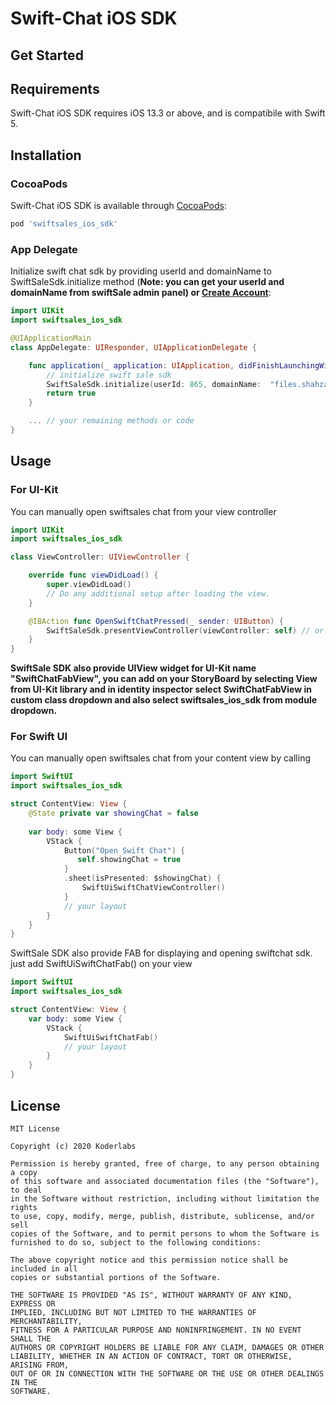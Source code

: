 # Swift-Chat iOS SDK

## Get Started

## Requirements
Swift-Chat iOS SDK requires iOS 13.3 or above, and is compatibile with Swift 5.

## Installation
### CocoaPods
Swift-Chat iOS SDK is available through [CocoaPods](http://cocoapods.org):

```ruby
pod 'swiftsales_ios_sdk'
```

### App Delegate
Initialize swift chat sdk by providing userId and domainName to SwiftSaleSdk.initialize method (**Note: you can get your userId and domainName from swiftSale admin panel) or [Create Account](https://app.swiftchat.io)**:

```swift
import UIKit
import swiftsales_ios_sdk

@UIApplicationMain
class AppDelegate: UIResponder, UIApplicationDelegate {

    func application(_ application: UIApplication, didFinishLaunchingWithOptions launchOptions: [UIApplication.LaunchOptionsKey: Any]?) -> Bool {
        // initialize swift sale sdk
        SwiftSaleSdk.initialize(userId: 865, domainName:  "files.shahzaibsheikh.com")
        return true
    }

    ... // your remaining methods or code
}

```

## Usage

### For UI-Kit

You can manually open swiftsales chat from your view controller

```swift
import UIKit
import swiftsales_ios_sdk

class ViewController: UIViewController {

    override func viewDidLoad() {
        super.viewDidLoad()
        // Do any additional setup after loading the view.
    }

    @IBAction func OpenSwiftChatPressed(_ sender: UIButton) {
        SwiftSaleSdk.presentViewController(viewController: self) // or you can push SwiftSaleSdk.pushViewController(navigationController: self.navigationController)
    }
}
```

**SwiftSale SDK also provide UIView widget for UI-Kit name "SwiftChatFabView", you can add on your StoryBoard by selecting View from UI-Kit library and in identity inspector select SwiftChatFabView in custom class dropdown and also select swiftsales_ios_sdk from module dropdown.**

### For Swift UI

You can manually open swiftsales chat from your content view by calling

``` swift
import SwiftUI
import swiftsales_ios_sdk

struct ContentView: View {
    @State private var showingChat = false
    
    var body: some View {
        VStack {
            Button("Open Swift Chat") {
               self.showingChat = true
            }
            .sheet(isPresented: $showingChat) {
                SwiftUiSwiftChatViewController()
            }
            // your layout
        }
    }
}
```

SwiftSale SDK also provide FAB for displaying and opening swiftchat sdk. just add SwiftUiSwiftChatFab() on your view
``` swift
import SwiftUI
import swiftsales_ios_sdk

struct ContentView: View {
    var body: some View {
        VStack {
            SwiftUiSwiftChatFab()
            // your layout
        }
    }
}

```


## License
```
MIT License

Copyright (c) 2020 Koderlabs

Permission is hereby granted, free of charge, to any person obtaining a copy
of this software and associated documentation files (the "Software"), to deal
in the Software without restriction, including without limitation the rights
to use, copy, modify, merge, publish, distribute, sublicense, and/or sell
copies of the Software, and to permit persons to whom the Software is
furnished to do so, subject to the following conditions:

The above copyright notice and this permission notice shall be included in all
copies or substantial portions of the Software.

THE SOFTWARE IS PROVIDED "AS IS", WITHOUT WARRANTY OF ANY KIND, EXPRESS OR
IMPLIED, INCLUDING BUT NOT LIMITED TO THE WARRANTIES OF MERCHANTABILITY,
FITNESS FOR A PARTICULAR PURPOSE AND NONINFRINGEMENT. IN NO EVENT SHALL THE
AUTHORS OR COPYRIGHT HOLDERS BE LIABLE FOR ANY CLAIM, DAMAGES OR OTHER
LIABILITY, WHETHER IN AN ACTION OF CONTRACT, TORT OR OTHERWISE, ARISING FROM,
OUT OF OR IN CONNECTION WITH THE SOFTWARE OR THE USE OR OTHER DEALINGS IN THE
SOFTWARE.
```
